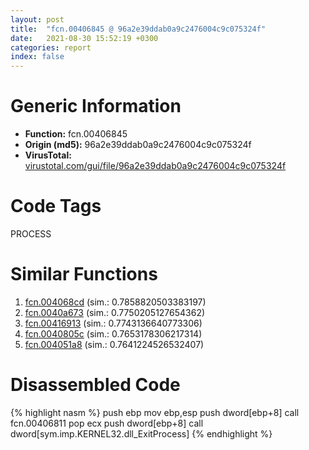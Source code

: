 ```yaml
---
layout: post
title:  "fcn.00406845 @ 96a2e39ddab0a9c2476004c9c075324f"
date:   2021-08-30 15:52:19 +0300
categories: report
index: false
---
```


# Generic Information
- **Function:** fcn.00406845
- **Origin (md5):** 96a2e39ddab0a9c2476004c9c075324f
- **VirusTotal:** [virustotal.com/gui/file/96a2e39ddab0a9c2476004c9c075324f][virustotal_ref]

# Code Tags
<span class="tag" id="PROCESS">PROCESS</span>


# Similar Functions

1. [fcn.004068cd][similar_1_ref] (sim.: 0.7858820503383197)
2. [fcn.0040a673][similar_2_ref] (sim.: 0.7750205127654362)
3. [fcn.00416913][similar_3_ref] (sim.: 0.7743136640773306)
4. [fcn.0040805c][similar_4_ref] (sim.: 0.7653178306217314)
5. [fcn.004051a8][similar_5_ref] (sim.: 0.7641224526532407)


# Disassembled Code

{% highlight nasm %}
push ebp
mov ebp,esp
push dword[ebp+8]
call fcn.00406811
pop ecx
push dword[ebp+8]
call dword[sym.imp.KERNEL32.dll_ExitProcess]
{% endhighlight %}


[similar_1_ref]: /report/fcn.004068cd@4aa6e2e3275eb009378708b594583f2c
[similar_2_ref]: /report/fcn.0040a673@950fc8a60b5bfd2ed28e8806b8cb3a4d
[similar_3_ref]: /report/fcn.00416913@c286c3efb228e1142835f408edf32332
[similar_4_ref]: /report/fcn.0040805c@3752616178fdbffef61ac0481dbc8e8d
[similar_5_ref]: /report/fcn.004051a8@e0cc7cebcb82056439e2ac38557ff8fc
[virustotal_ref]: https://www.virustotal.com/gui/file/96a2e39ddab0a9c2476004c9c075324f